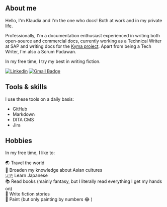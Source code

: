 ## About me

Hello, I'm Klaudia and I'm the one who docs! Both at work and in my private life. <br>

Professionally, I'm a documentation enthusiast experienced in writing both open-source and commercial docs, currently working as a Technical Writer at SAP and writing docs for the [Kyma project](https://kyma-project.io/).
Apart from being a Tech Writer, I'm also a Scrum Padawan. 

In my free time, I try my best in writing fiction.


[![Linkedin](https://img.shields.io/badge/-LinkedIn-blue?style=flat-square&logo=Linkedin&logoColor=white&link=https://www.linkedin.com/in/klaudia-grzondziel-75269a185/)](https://www.linkedin.com/in/klaudia-grzondziel-75269a185/)
[![Gmail Badge](https://img.shields.io/badge/-Gmail-c14438?style=flat-square&logo=Gmail&logoColor=white&link=mailto:klaudia.grzondziel@gmail.com)](mailto:klaudia.grzondziel@gmail.com)

## Tools & skills

I use these tools on a daily basis:
- GitHub
- Markdown 
- DITA CMS 
- Jira


## Hobbies 

In my free time, I like to:

:earth_asia: Travel the world <br>
:japanese_castle: Broaden my knowledge about Asian cultures <br>
:jp: Learn Japanese <br>
:books: Read books (mainly fantasy, but I literally read everything I get my hands on) <br>
:pencil: Write fiction stories <br>
:art: Paint (but only painting by numbers :joy: )
